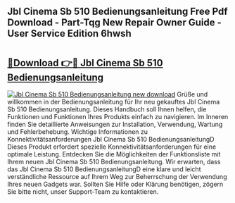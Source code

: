 ## Jbl Cinema Sb 510 Bedienungsanleitung Free Pdf Download - Part-Tqg New Repair Owner Guide - User Service Edition 6hwsh

# <h2><a href="http://df02k7j.blite.top/?on=Jbl+Cinema+Sb+510+Bedienungsanleitung">🔗Download 👉🔴 Jbl Cinema Sb 510 Bedienungsanleitung</a></h2>

[![Jbl Cinema Sb 510 Bedienungsanleitung new download](https://i.imgur.com/lujVjoI.png)](http://df02k7j.blite.top/?on=Jbl+Cinema+Sb+510+Bedienungsanleitung)
Grüße und willkommen in der Bedienungsanleitung für Ihr neu gekauftes Jbl Cinema Sb 510 Bedienungsanleitung. Dieses Handbuch soll Ihnen helfen, die Funktionen und Funktionen Ihres Produkts einfach zu navigieren. Im Inneren finden Sie detaillierte Anweisungen zur Installation, Verwendung, Wartung und Fehlerbehebung. Wichtige Informationen zu Konnektivitätsanforderungen Jbl Cinema Sb 510 BedienungsanleitungD Dieses Produkt erfordert spezielle Konnektivitätsanforderungen für eine optimale Leistung. Entdecken Sie die Möglichkeiten der Funktionsliste mit Ihrem neuen Jbl Cinema Sb 510 Bedienungsanleitung. Wir erwarten, dass das Jbl Cinema Sb 510 BedienungsanleitungD eine klare und leicht verständliche Ressource auf Ihrem Weg zur Beherrschung der Verwendung Ihres neuen Gadgets war. Sollten Sie Hilfe oder Klärung benötigen, zögern Sie bitte nicht, unser Support-Team zu kontaktieren.

